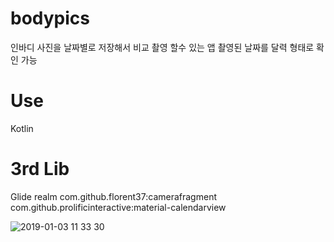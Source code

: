 # bodypics

인바디 사진을 날짜별로 저장해서 비교 촬영 할수 있는 앱
촬영된 날짜를 달력 형태로 확인 가능

# Use
Kotlin

# 3rd Lib
Glide
realm
com.github.florent37:camerafragment
com.github.prolificinteractive:material-calendarview


![2019-01-03 11 33 30](https://user-images.githubusercontent.com/9444173/50621841-0b1ea680-0f4c-11e9-8104-2edd65d87ef1.jpg)
